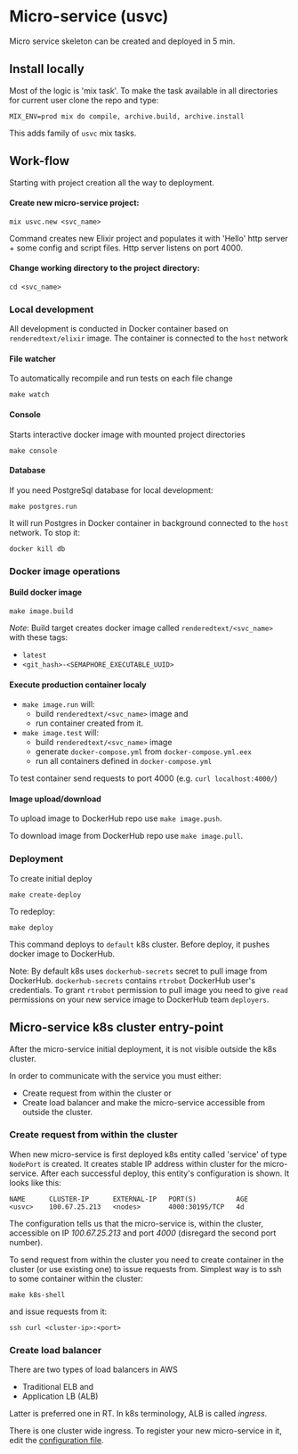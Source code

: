 # Micro-service (usvc)
Micro service skeleton can be created and deployed in 5 min.

## Install locally
Most of the logic is 'mix task'.
To make the task available in all directories for current user
clone the repo and type:

```
MIX_ENV=prod mix do compile, archive.build, archive.install
```

This adds family of `usvc` mix tasks.

## Work-flow
Starting with project creation all the way to deployment.

#### Create new micro-service project:
```
mix usvc.new <svc_name>
```

Command creates new Elixir project and populates it with
'Hello' http server + some config and script files.
Http server listens on port 4000.

#### Change working directory to the project directory:
```
cd <svc_name>
```

### Local development
All development is conducted in Docker container based on `renderedtext/elixir` image.
The container is connected to the `host` network

#### File watcher
To automatically recompile and run tests on each file change
```
make watch
```

#### Console
Starts interactive docker image with mounted project directories
```
make console
```

#### Database
If you need PostgreSql database for local development:
```
make postgres.run
```

It will run Postgres in Docker container in background connected to the `host` network.
To stop it:
```
docker kill db
```

### Docker image operations

#### Build docker image
```
make image.build
```

*Note*:
Build target creates docker image called `renderedtext/<svc_name>`
with these tags:
- `latest`
- `<git_hash>-<SEMAPHORE_EXECUTABLE_UUID>`

#### Execute production container localy
- `make image.run` will:
    - build `renderedtext/<svc_name>` image and
    - run container created from it.
- `make image.test` will:
    - build `renderedtext/<svc_name>` image
    - generate `docker-compose.yml` from `docker-compose.yml.eex`
    - run all containers defined in `docker-compose.yml`

To test container send requests to port 4000 (e.g. `curl localhost:4000/`)

#### Image upload/download
To upload image to DockerHub repo use `make image.push`.

To download image from DockerHub repo use `make image.pull`.

### Deployment
To create initial deploy
```
make create-deploy
```

To redeploy:
```
make deploy
```

This command deploys to `default` k8s cluster.
Before deploy, it pushes docker image to DockerHub.

Note: By default k8s uses `dockerhub-secrets` secret to pull image from DockerHub.
`dockerhub-secrets` contains `rtrobot` DockerHub user's credentials.
To grant `rtrobot` permission to pull image
you need to give `read` permissions on your new service image
to DockerHub team `deployers`.

## Micro-service k8s cluster entry-point
After the micro-service initial deployment, it is not visible outside the
k8s cluster.

In order to communicate with the service you must either:
- Create request from within the cluster or
- Create load balancer and make the micro-service accessible from outside the cluster.

### Create request from within the cluster
When new micro-service is first deployed k8s entity called 'service'
of type `NodePort` is created.
It creates stable IP address within cluster for the micro-service.
After each successful deploy, this entity's configuration is shown.
It looks like this:
```
NAME      CLUSTER-IP      EXTERNAL-IP   PORT(S)          AGE
<usvc>    100.67.25.213   <nodes>       4000:30195/TCP   4d
```

The configuration tells us that the micro-service is,
within the cluster, accessible on IP *100.67.25.213* and port *4000*
(disregard the second port number).

To send request from within the cluster you need to create container
in the cluster (or use existing one) to issue requests from.
Simplest way is to ssh to some container within the cluster:
```
make k8s-shell
```

and issue requests from it:
```
ssh curl <cluster-ip>:<port>
```

### Create load balancer
There are two types of load balancers in AWS
- Traditional ELB  and
- Application LB (ALB)

Latter is preferred one in RT.
In k8s terminology, ALB is called *ingress*.

There is one cluster wide ingress.
To register your new micro-service in it, edit the [configuration file](https://github.com/renderedtext/aws-k8s-ingress/blob/master/staging.yml).
